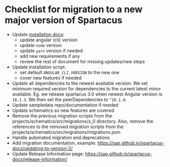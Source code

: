 # Checklist for migration to a new major version of Spartacus

- Update [installation docs](https://sap.github.io/spartacus-docs/building-the-spartacus-storefront-from-libraries/):
    - update angular (cli) version
    - update `node` version
    - update `yarn` version if needed
    - add new requirements if any
    - review the rest of document for missing updates/new steps
- Update installation script:
    - set default `ANGULAR_CLI_VERSION` to the new one
    - cover new features if needed
- Update all dependencies to the newest available version. We set minimum required version for dependencies to the current latest minor available. Eg. we release spartacus 3.0 when newest Angular version is `10.1.3`. We then set the peerDependencies to `^10.1.0`.
- Update sampledata repo/documentation if needed
- Update schematics so new features are covered
- Remove the previous migration scripts from the projects/schematics/src/migrations/x_0 directory. Also, remove the references to the removed migration scripts from the projects/schematics/src/migrations/migrations.json
- Handle automated migration and deprecations
- Add migration documentation, example: https://sap.github.io/spartacus-docs/updating-to-version-2/
- Update Release Information page: https://sap.github.io/spartacus-docs/release-information/
